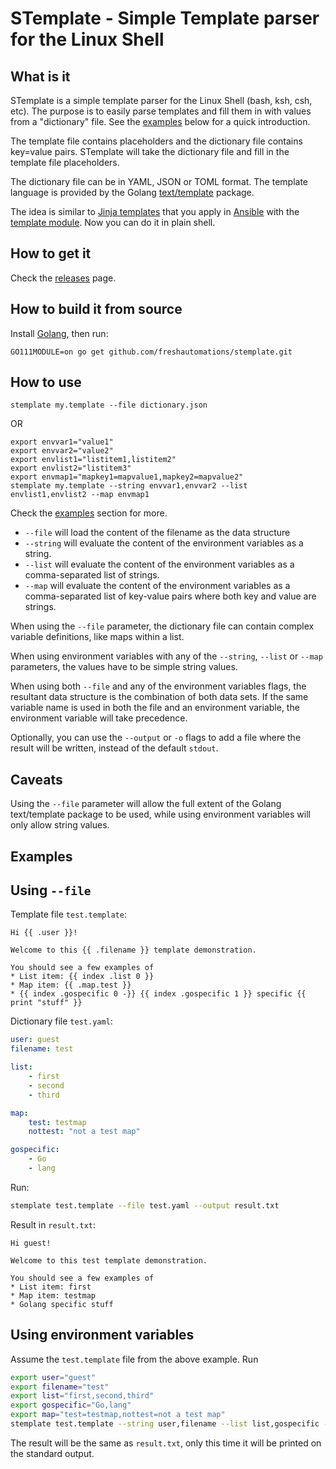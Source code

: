 # STemplate - Simple Template parser for the Linux Shell

## What is it
STemplate is a simple template parser for the Linux Shell (bash, ksh, csh, etc).
The purpose is to easily parse templates and fill them in with values from a "dictionary" file.
See the [examples](#examples) below for a quick introduction.

The template file contains placeholders and the dictionary file contains key=value pairs. STemplate will
take the dictionary file and fill in the template file placeholders.

The dictionary file can be in YAML, JSON or TOML format. The template language is provided by the Golang 
[text/template](https://golang.org/pkg/text/template/) package.

The idea is similar to [Jinja templates](http://jinja.pocoo.org/) that you apply in
[Ansible](https://docs.ansible.com/ansible/latest/index.html) with the [template module](https://docs.ansible.com/ansible/latest/modules/template_module.html).
Now you can do it in plain shell.

## How to get it
Check the [releases](https://github.com/freshautomations/stemplate/releases) page.

## How to build it from source
Install [Golang](https://golang.org/doc/install), then run:
```cgo
GO111MODULE=on go get github.com/freshautomations/stemplate.git
```

## How to use
```$bash
stemplate my.template --file dictionary.json
```
OR
```$bash
export envvar1="value1"
export envvar2="value2"
export envlist1="listitem1,listitem2"
export envlist2="listitem3"
export envmap1="mapkey1=mapvalue1,mapkey2=mapvalue2"
stemplate my.template --string envvar1,envvar2 --list envlist1,envlist2 --map envmap1
```

Check the [examples](#examples) section for more.

* `--file` will load the content of the filename as the data structure
* `--string` will evaluate the content of the environment variables as a string.
* `--list` will evaluate the content of the environment variables as a comma-separated list of strings.
* `--map` will evaluate the content of the environment variables as a comma-separated list of key-value pairs where both key and value are strings.

When using the `--file` parameter, the dictionary file can contain complex variable definitions, like maps within a list.

When using environment variables with any of the `--string`, `--list` or `--map` parameters, the values have to be simple string values.

When using both `--file` and any of the environment variables flags, the resultant data structure is the combination of both data sets.
If the same variable name is used in both the file and an environment variable, the environment variable will take precedence.

Optionally, you can use the `--output` or `-o` flags to add a file where the result will be written,
instead of the default `stdout`.

## Caveats
Using the `--file` parameter will allow the full extent of the Golang text/template package to be used, while using environment variables will only allow string values.

## Examples

## Using `--file`
Template file `test.template`:
```
Hi {{ .user }}!

Welcome to this {{ .filename }} template demonstration.

You should see a few examples of
* List item: {{ index .list 0 }}
* Map item: {{ .map.test }}
* {{ index .gospecific 0 -}} {{ index .gospecific 1 }} specific {{ print "stuff" }}
```

Dictionary file `test.yaml`:
```yaml
user: guest
filename: test

list:
    - first
    - second
    - third

map:
    test: testmap
    nottest: "not a test map"

gospecific:
    - Go
    - lang
```

Run:
```bash
stemplate test.template --file test.yaml --output result.txt
```

Result in `result.txt`:
```
Hi guest!

Welcome to this test template demonstration.

You should see a few examples of
* List item: first
* Map item: testmap
* Golang specific stuff
```

## Using environment variables
Assume the `test.template` file from the above example. Run
```bash
export user="guest"
export filename="test"
export list="first,second,third"
export gospecific="Go,lang"
export map="test=testmap,nottest=not a test map"
stemplate test.template --string user,filename --list list,gospecific --map map
```

The result will be the same as `result.txt`, only this time it will be printed on the standard output.
